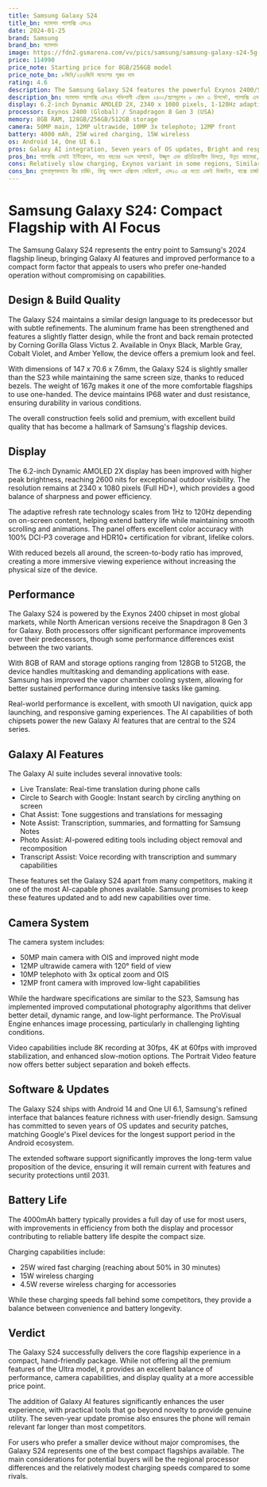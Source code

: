 ```yaml
---
title: Samsung Galaxy S24
title_bn: স্যামসাং গ্যালাক্সি এস২৪
date: 2024-01-25
brand: Samsung
brand_bn: স্যামসাং
image: https://fdn2.gsmarena.com/vv/pics/samsung/samsung-galaxy-s24-5g-1.jpg
price: 114990
price_note: Starting price for 8GB/256GB model
price_note_bn: ৮জিবি/২৫৬জিবি মডেলের শুরুর দাম
rating: 4.6
description: The Samsung Galaxy S24 features the powerful Exynos 2400/Snapdragon 8 Gen 3 chipset, Galaxy AI integration, improved cameras, and a brighter display in a compact, refined design.
description_bn: স্যামসাং গ্যালাক্সি এস২৪ শক্তিশালী এক্সিনস ২৪০০/স্ন্যাপড্রাগন ৮ জেন ৩ চিপসেট, গ্যালাক্সি এআই ইন্টিগ্রেশন, উন্নত ক্যামেরা, এবং একটি কম্প্যাক্ট, পরিশোধিত ডিজাইনে আরও উজ্জ্বল ডিসপ্লে সহ আসে।
display: 6.2-inch Dynamic AMOLED 2X, 2340 x 1080 pixels, 1-120Hz adaptive
processor: Exynos 2400 (Global) / Snapdragon 8 Gen 3 (USA)
memory: 8GB RAM, 128GB/256GB/512GB storage
camera: 50MP main, 12MP ultrawide, 10MP 3x telephoto; 12MP front
battery: 4000 mAh, 25W wired charging, 15W wireless
os: Android 14, One UI 6.1
pros: Galaxy AI integration, Seven years of OS updates, Bright and responsive display, Improved cameras, Compact form factor, Enhanced performance
pros_bn: গ্যালাক্সি এআই ইন্টিগ্রেশন, সাত বছরের ওএস আপডেট, উজ্জ্বল এবং প্রতিক্রিয়াশীল ডিসপ্লে, উন্নত ক্যামেরা, কম্প্যাক্ট ফর্ম ফ্যাক্টর, বর্ধিত পারফরম্যান্স
cons: Relatively slow charging, Exynos variant in some regions, Similar design to S23, No charger in box
cons_bn: তুলনামূলকভাবে ধীর চার্জিং, কিছু অঞ্চলে এক্সিনস ভেরিয়েন্ট, এস২৩ এর মতো একই ডিজাইন, বাক্সে চার্জার নেই
---
```


# Samsung Galaxy S24: Compact Flagship with AI Focus

The Samsung Galaxy S24 represents the entry point to Samsung's 2024 flagship lineup, bringing Galaxy AI features and improved performance to a compact form factor that appeals to users who prefer one-handed operation without compromising on capabilities.

## Design & Build Quality

The Galaxy S24 maintains a similar design language to its predecessor but with subtle refinements. The aluminum frame has been strengthened and features a slightly flatter design, while the front and back remain protected by Corning Gorilla Glass Victus 2. Available in Onyx Black, Marble Gray, Cobalt Violet, and Amber Yellow, the device offers a premium look and feel.

With dimensions of 147 x 70.6 x 7.6mm, the Galaxy S24 is slightly smaller than the S23 while maintaining the same screen size, thanks to reduced bezels. The weight of 167g makes it one of the more comfortable flagships to use one-handed. The device maintains IP68 water and dust resistance, ensuring durability in various conditions.

The overall construction feels solid and premium, with excellent build quality that has become a hallmark of Samsung's flagship devices.

## Display

The 6.2-inch Dynamic AMOLED 2X display has been improved with higher peak brightness, reaching 2600 nits for exceptional outdoor visibility. The resolution remains at 2340 x 1080 pixels (Full HD+), which provides a good balance of sharpness and power efficiency.

The adaptive refresh rate technology scales from 1Hz to 120Hz depending on on-screen content, helping extend battery life while maintaining smooth scrolling and animations. The panel offers excellent color accuracy with 100% DCI-P3 coverage and HDR10+ certification for vibrant, lifelike colors.

With reduced bezels all around, the screen-to-body ratio has improved, creating a more immersive viewing experience without increasing the physical size of the device.

## Performance

The Galaxy S24 is powered by the Exynos 2400 chipset in most global markets, while North American versions receive the Snapdragon 8 Gen 3 for Galaxy. Both processors offer significant performance improvements over their predecessors, though some performance differences exist between the two variants.

With 8GB of RAM and storage options ranging from 128GB to 512GB, the device handles multitasking and demanding applications with ease. Samsung has improved the vapor chamber cooling system, allowing for better sustained performance during intensive tasks like gaming.

Real-world performance is excellent, with smooth UI navigation, quick app launching, and responsive gaming experiences. The AI capabilities of both chipsets power the new Galaxy AI features that are central to the S24 series.

## Galaxy AI Features

The Galaxy AI suite includes several innovative tools:

- Live Translate: Real-time translation during phone calls
- Circle to Search with Google: Instant search by circling anything on screen
- Chat Assist: Tone suggestions and translations for messaging
- Note Assist: Transcription, summaries, and formatting for Samsung Notes
- Photo Assist: AI-powered editing tools including object removal and recomposition
- Transcript Assist: Voice recording with transcription and summary capabilities

These features set the Galaxy S24 apart from many competitors, making it one of the most AI-capable phones available. Samsung promises to keep these features updated and to add new capabilities over time.

## Camera System

The camera system includes:

- 50MP main camera with OIS and improved night mode
- 12MP ultrawide camera with 120° field of view
- 10MP telephoto with 3x optical zoom and OIS
- 12MP front camera with improved low-light capabilities

While the hardware specifications are similar to the S23, Samsung has implemented improved computational photography algorithms that deliver better detail, dynamic range, and low-light performance. The ProVisual Engine enhances image processing, particularly in challenging lighting conditions.

Video capabilities include 8K recording at 30fps, 4K at 60fps with improved stabilization, and enhanced slow-motion options. The Portrait Video feature now offers better subject separation and bokeh effects.

## Software & Updates

The Galaxy S24 ships with Android 14 and One UI 6.1, Samsung's refined interface that balances feature richness with user-friendly design. Samsung has committed to seven years of OS updates and security patches, matching Google's Pixel devices for the longest support period in the Android ecosystem.

The extended software support significantly improves the long-term value proposition of the device, ensuring it will remain current with features and security protections until 2031.

## Battery Life

The 4000mAh battery typically provides a full day of use for most users, with improvements in efficiency from both the display and processor contributing to reliable battery life despite the compact size.

Charging capabilities include:

- 25W wired fast charging (reaching about 50% in 30 minutes)
- 15W wireless charging
- 4.5W reverse wireless charging for accessories

While these charging speeds fall behind some competitors, they provide a balance between convenience and battery longevity.

## Verdict

The Galaxy S24 successfully delivers the core flagship experience in a compact, hand-friendly package. While not offering all the premium features of the Ultra model, it provides an excellent balance of performance, camera capabilities, and display quality at a more accessible price point.

The addition of Galaxy AI features significantly enhances the user experience, with practical tools that go beyond novelty to provide genuine utility. The seven-year update promise also ensures the phone will remain relevant far longer than most competitors.

For users who prefer a smaller device without major compromises, the Galaxy S24 represents one of the best compact flagships available. The main considerations for potential buyers will be the regional processor differences and the relatively modest charging speeds compared to some rivals.